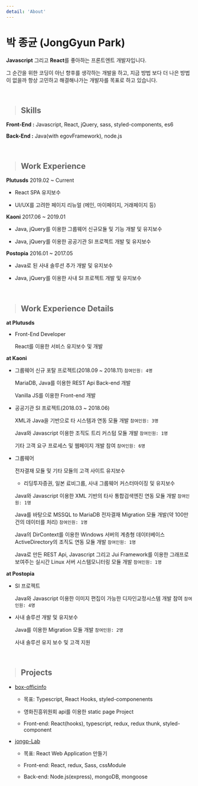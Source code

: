 ```yaml
---
detail: 'About'
---
```


# 박 종균 (JongGyun Park)

**Javascript** 그리고 **React**를 좋아하는 프론트엔트 개발자입니다.

그 순간을 위한 코딩이 아닌 향후를 생각하는 개발을 하고, 지금 방법 보다 더 나은 방법이 없을까 항상 고민하고 해결해나가는 개발자를 목표로 하고 있습니다.

<br />

> ## Skills

**Front-End :** Javascript, React, jQuery, sass, styled-components, es6

**Back-End :** Java(with egovFramework), node.js

<br />

> ## Work Experience

**Plutusds** 2019.02 ~ Current

- React SPA 유지보수

- UI/UX를 고려한 페이지 리뉴얼 (메인, 마이페이지, 거래페이지 등)

**Kaoni** 2017.06 ~ 2019.01

- Java, jQuery를 이용한 그룹웨어 신규모듈 및 기능 개발 및 유지보수

- Java, jQuery를 이용한 공공기관 SI 프로젝트 개발 및 유지보수

**Postopia** 2016.01 ~ 2017.05

- Java로 된 사내 솔루션 추가 개발 및 유지보수

- Java, jQuery를 이용한 사내 SI 프로젝트 개발 및 유지보수

<br />

> ## Work Experience Details

**at Plutusds**

- Front-End Developer

  React를 이용한 서비스 유지보수 및 개발

**at Kaoni**

- 그룹웨어 신규 포탈 프로젝트(2018.09 ~ 2018.11) `참여인원: 4명`

  MariaDB, Java를 이용한 REST Api Back-end 개발

  Vanilla JS를 이용한 Front-end 개발

- 공공기관 SI 프로젝트(2018.03 ~ 2018.06)

  XML과 Java을 기반으로 타 시스템과 연동 모듈 개발 `참여인원: 3명`

  Java와 Javascript 이용한 조직도 트리 커스텀 모듈 개발 `참여인원: 1명`

  기타 고객 요구 프로세스 및 웹페이지 개발 참여 `참여인원: 6명`

- 그룹웨어

  전자결재 모듈 및 기타 모듈의 고객 사이트 유지보수

  - 리딩투자증권, 일본 료비그룹, 사내 그룹웨어 커스터마이징 및 유지보수

  Java와 Javascript 이용한 XML 기반의 타사 통합검색엔진 연동 모듈 개발 `참여인원: 1명`

  Java를 바탕으로 MSSQL to MariaDB 전자결재 Migration 모듈 개발(약 100만건의 데이터를 처리) `참여인원: 1명`

  Java의 DirContext를 이용한 Windows 서버의 계층형 데이터베이스 ActiveDirectory의 조직도 연동 모듈 개발 `참여인원: 1명`

  Java로 만든 REST Api, Javascript 그리고 Jui Framework를 이용한 그래프로 보여주는 실시간 Linux 서버 시스템모니터링 모듈 개발 `참여인원: 1명`

**at Postopia**

- SI 프로젝트

  Java와 Javascript 이용한 이미지 편집이 가능한 디자인교정시스템 개발 참여 `참여인원: 4명`

- 사내 솔루션 개발 및 유지보수

  Java를 이용한 Migration 모듈 개발 `참여인원: 2명`

  사내 솔루션 유지 보수 및 고객 지원

<br />

> ## Projects

- [box-officinfo](https://github.com/jonggyun/box-officinfo.git)

  - 목표: Typescript, React Hooks, styled-componenents

  - 영화진흥위원회 api를 이용한 static page Project

  - Front-end: React(hooks), typescript, redux, redux thunk, styled-component

- [jongp-Lab](https://github.com/jonggyun/jongp-lab)

    <!-- - [개발 진행사항 - 블로그내용](https://jongp.me/ready-to-jongplab/) -->

  - 목표: React Web Application 만들기

  - Front-end: React, redux, Sass, cssModule

  - Back-end: Node.js(express), mongoDB, mongoose

<!--
* [메모장](https://github.com/jonggyun/memo-app)

  - ios의 메모 애플리캐이션 처럼 간단한 메모를 저장할 수 있는 애플리캐이션

  - 목표: react의 component와 redux의 상태관리를 이해하기

  - Front-end: React, redux, Sass, classname

  - Back-end: Node.js(Koa Framework) -->

<!-- - [Movieeeeeegle](https://github.com/jonggyun/movie-search-typescript)

  - Naver의 영화 검색 api를 이용한 정말 간단한 영화 검색 웹 애플리케이션

  - 목표

    - VanillaJS, ES6, webpack 익숙해지기

    - Typescript에 대한 설정 및 기본 개념 익히기

    - webpack 익숙해지기

    - eslint 익숙해지기

  - Front-end: VanillaJS, ES6, Sass

  - Back-end: Node.js(express) -->
